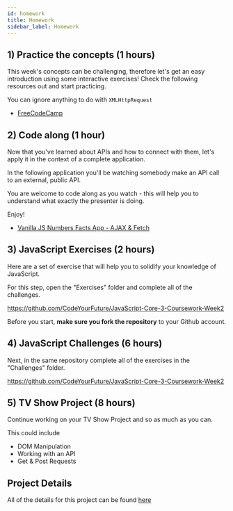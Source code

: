 ```yaml
---
id: homework
title: Homework
sidebar_label: Homework
---
```


## 1) Practice the concepts (1 hours)

This week's concepts can be challenging, therefore let's get an easy introduction using some interactive exercises! Check the following resources out and start practicing.

You can ignore anything to do with `XMLHttpRequest`

- [FreeCodeCamp](https://www.freecodecamp.org/news/a-practical-es6-guide-on-how-to-perform-http-requests-using-the-fetch-api-594c3d91a547/)

## 2) Code along (1 hour)

Now that you've learned about APIs and how to connect with them, let's apply it in the context of a complete application.

In the following application you'll be watching somebody make an API call to an external, public API.

You are welcome to code along as you watch - this will help you to understand what exactly the presenter is doing.

Enjoy!

- [Vanilla JS Numbers Facts App - AJAX & Fetch](https://www.youtube.com/watch?v=tUE2Nic21BA)

## 3) JavaScript Exercises (2 hours)

Here are a set of exercise that will help you to solidify your knowledge of JavaScript.

For this step, open the "Exercises" folder and complete all of the challenges.

https://github.com/CodeYourFuture/JavaScript-Core-3-Coursework-Week2

Before you start, **make sure you fork the repository** to your Github account.

## 4) JavaScript Challenges (6 hours)

Next, in the same repository complete all of the exercises in the "Challenges" folder.

https://github.com/CodeYourFuture/JavaScript-Core-3-Coursework-Week2

## 5) TV Show Project (8 hours)

Continue working on your TV Show Project and so as much as you can.

This could include

- DOM Manipulation
- Working with an API
- Get & Post Requests

## Project Details

All of the details for this project can be found [here](https://syllabus.codeyourfuture.io/js-core-3/tv-show-dom-project/readme)
